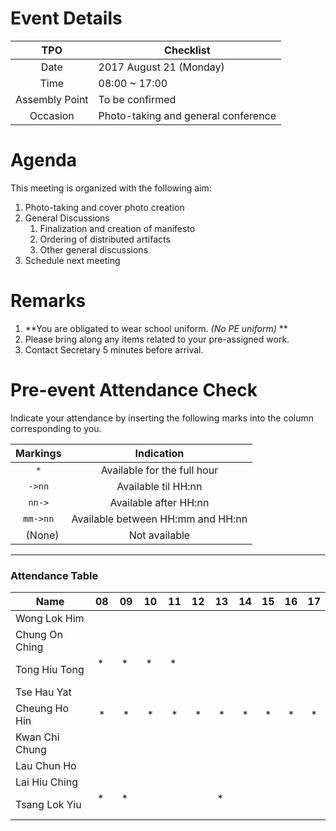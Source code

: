 # Event Details

|   TPO   |     Checklist     |
|:-------:|-------------------|
|Date     |2017 August 21 (Monday)|
|Time     |08:00 ~ 17:00      |
|Assembly Point|To be confirmed|
|Occasion |Photo-taking and general conference|

# Agenda

This meeting is organized with the following aim:
1. Photo-taking and cover photo creation
2. General Discussions
    1. Finalization and creation of manifesto
    2. Ordering of distributed artifacts
    3. Other general discussions
3. Schedule next meeting

# Remarks
1. **You are obligated to wear school uniform. _(No PE uniform)_ **
2. Please bring along any items related to your pre-assigned work.
3. Contact Secretary 5 minutes before arrival.

# Pre-event Attendance Check
Indicate your attendance by inserting the following marks into the column corresponding to you.

| Markings | Indication |
|:--------:|:----------:|
|`*`       |Available for the full hour|
|`->nn`    |Available til HH:nn|
|`nn->`    |Available after HH:nn|
|`mm->nn`  |Available between HH:mm and HH:nn|
|` ` (None)|Not available|
---
### Attendance Table
| Name           |  08  |  09  |  10  |  11  |  12  |  13  |  14  |  15  |  16  |  17  |
|----------------|:----:|:----:|:----:|:----:|:----:|:----:|:----:|:----:|:----:|:----:|
| Wong Lok Him   |      |      |      |      |      |      |      |      |      |      |
| Chung On Ching |      |      |      |      |      |      |      |      |      |      |
| Tong Hiu Tong  |*     |*     |*     |*     |      |      |      |      |      |      |
| Tse Hau Yat    |      |      |      |      |      |      |      |      |      |      |
| Cheung Ho Hin  |*     |*     |*     |*     |*     |*     |*     |*     |*     |*     |
| Kwan Chi Chung |      |      |      |      |      |      |      |      |      |      |
| Lau Chun Ho    |      |      |      |      |      |      |      |      |      |      |
| Lai Hiu Ching  |      |      |      |      |      |      |      |      |      |      |
| Tsang Lok Yiu  |*     |*     |      |      |      |*     |      |      |      |     |
